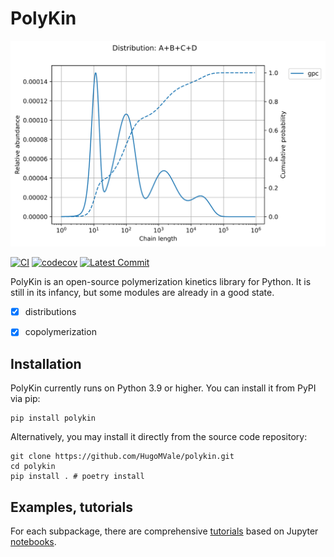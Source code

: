 # PolyKin

<p align="center">
  <img src="https://github.com/HugoMVale/polykin/blob/main/docs/blend.svg" width=600 alt="MWD of a polymer blend">
</p>

[![CI](https://github.com/HugoMVale/polykin/actions/workflows/CI.yml/badge.svg)](https://github.com/HugoMVale/polykin/actions)
[![codecov](https://codecov.io/gh/HugoMVale/polykin/branch/main/graph/badge.svg?token=QfqQLX2rHx)](https://codecov.io/gh/HugoMVale/polykin)
[![Latest Commit](https://img.shields.io/github/last-commit/HugoMVale/polykin)](https://img.shields.io/github/last-commit/HugoMVale/polykin)

PolyKin is an open-source polymerization kinetics library for Python. It is still in its
infancy, but some modules are already in a good state.

- [x] distributions
- [x] copolymerization  
 

## Installation

PolyKin currently runs on Python 3.9 or higher. You can install it from PyPI via pip:
```
pip install polykin
```

Alternatively, you may install it directly from the source code repository:
```
git clone https://github.com/HugoMVale/polykin.git
cd polykin
pip install . # poetry install
```

## Examples, tutorials

For each subpackage, there are comprehensive [tutorials](https://hugomvale.github.io/polykin/tutorials/distributions/)
 based on Jupyter [notebooks](https://github.com/HugoMVale/polykin/tree/main/docs/tutorials).

